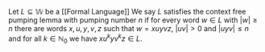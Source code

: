 Let $L\subseteq \mathbb{W}$ be a [[Formal Language]]
We say $L$ satisfies the context free pumping lemma with pumping number $n$ if for every word $w\in L$ with $\lvert w \rvert\geq n$ there are words $x,u,y,v,z$ such that $w=xuyvz$, $\lvert uv \rvert>0$ and $\lvert uyv \rvert\leq n$ and for all $k\in \mathbb{N}_{0}$ we have $xu^kyv^kz\in L$.